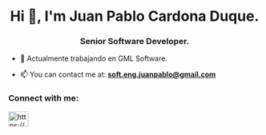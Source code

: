 <h1 align="center">Hi 👋, I'm Juan Pablo Cardona Duque.</h1>
<h3 align="center">Senior Software Developer.</h3>



- 🔭 Actualmente trabajando en GML Software.

- 📫 You can contact me at: **soft.eng.juanpablo@gmail.com**

<h3 align="left">Connect with me:</h3>
<p align="left">
<a href="https://www.linkedin.com/in/juan-pablo-cardona-duque/" target="blank"><img align="center" src="https://raw.githubusercontent.com/rahuldkjain/github-profile-readme-generator/master/src/images/icons/Social/linked-in-alt.svg" alt="https://www.linkedin.com/in/juan-pablo-cardona-duque/" height="30" width="40" /></a>
</p>

